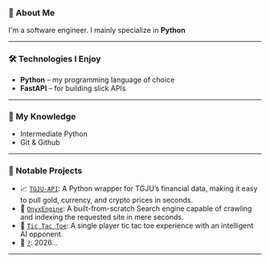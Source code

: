 ### 🚀 About Me

I'm a software engineer. I mainly specialize in **Python**

---

### 🛠️ Technologies I Enjoy

- **Python** – my programming language of choice
- **FastAPI** – for building slick APIs

---

### 🧠 My Knowledge

- Intermediate Python
- Git & Github

---

### 🧰 Notable Projects

- 📈 [`TGJU-API`](https://github.com/MrMM7/tgju-api): A Python wrapper for TGJU’s financial data, making it easy to pull gold, currency, and crypto prices in seconds. 
- 📱  [`OnyxEngine`](https://github.com/MrMM7/OnyxEngine): A built-from-scratch Search engine capable of crawling and indexing the requested site in mere seconds.
- 🤖 [`Tic Tac Toe`](https://github.com/Forth-Wall/Tic-Tac-Toe-Player): A single player tic tac toe experience with an intelligent AI opponent.
- 🤔 [`?`](]): 2026...

---
